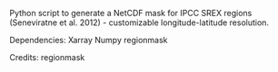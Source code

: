 Python script to generate a NetCDF mask for IPCC SREX regions (Seneviratne et al. 2012) - customizable longitude-latitude resolution.

Dependencies:
Xarray
Numpy
regionmask

Credits:
regionmask
